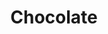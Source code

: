 ---
title: "Chocolate"
url: /ciudad-autonoma-de-buenos-aires/chocolate-avenida-santa-fe/
shop: ropa
---